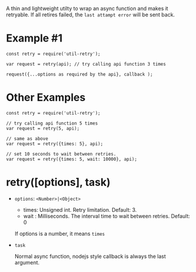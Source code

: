 A thin and lightweight utilty to wrap an async function and makes it retryable. If all retires failed, the `last attampt error` will be sent back. 


# Example #1

```
const retry = require('util-retry');

var request = retry(api); // try calling api function 3 times

request({...options as required by the api}, callback );
```

# Other Examples

```
const retry = require('util-retry');

// try calling api function 5 times
var request = retry(5, api);

// same as above
var request = retry({times: 5}, api);

// set 10 seconds to wait between retries.
var request = retry({times: 5, wait: 10000}, api);

```


# retry([options], task)

- `options`: `<Number>|<Object>`
  - times: Unsigned int. Retry limitation. Default: 3.
  - wait : Milliseconds. The interval time to wait between retries. Default: 0
  
  If options is a number, it means `times`
  
- `task`

  Normal async function, nodejs style callback is always the last argument.
 
